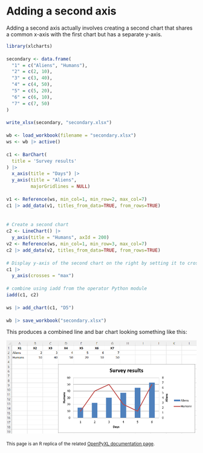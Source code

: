 # Adding a second axis

Adding a second axis actually involves creating a second chart that shares a common x-axis with the first chart but has a separate y-axis.

```r
library(xlcharts)

secondary <- data.frame(
  "1" = c("Aliens", "Humans"),
  "2" = c(2, 10),
  "3" = c(3, 40),
  "4" = c(4, 50),
  "5" = c(5, 20),
  "6" = c(6, 10),
  "7" = c(7, 50)
)

write_xlsx(secondary, "secondary.xlsx")

wb <- load_workbook(filename = "secondary.xlsx") 
ws <- wb |> active()

c1 <- BarChart(
  title = 'Survey results'
) |>
  x_axis(title = "Days") |>
  y_axis(title = "Aliens",
         majorGridlines = NULL)

v1 <- Reference(ws, min_col=1, min_row=2, max_col=7)
c1 |> add_data(v1, titles_from_data=TRUE, from_rows=TRUE)


# Create a second chart
c2 <- LineChart() |>
  y_axis(title = "Humans", axId = 200)
v2 <- Reference(ws, min_col=1, min_row=3, max_col=7)
c2 |> add_data(v2, titles_from_data=TRUE, from_rows=TRUE)

# Display y-axis of the second chart on the right by setting it to cross the x-axis at its maximum
c1 |> 
  y_axis(crosses = "max")

# combine using iadd from the operator Python module
iadd(c1, c2)

ws |> add_chart(c1, "D5")

wb |> save_workbook("secondary.xlsx")
```

This produces a combined line and bar chart looking something like this:

![](secondary.png)

<small>This page is an R replica of the related [OpenPyXL documentation page](https://openpyxl.readthedocs.io/en/stable/charts/secondary.html).</small>
